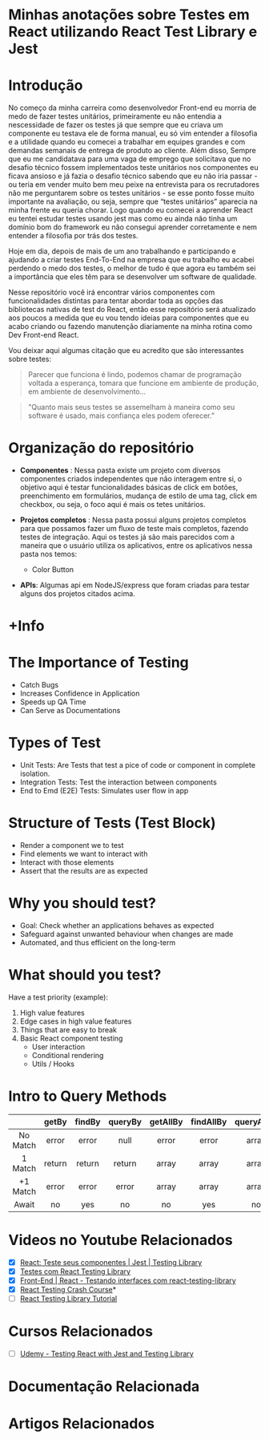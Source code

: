# Minhas anotações sobre Testes em React utilizando React Test Library e Jest

# Introdução

No começo da minha carreira como desenvolvedor Front-end eu morria de medo de fazer testes unitários, primeiramente eu não entendia a nescessidade de fazer os testes já que sempre que eu criava um componente eu testava ele de forma manual, eu só vim entender a filosofia e a utilidade quando eu comecei a trabalhar em equipes grandes e com demandas semanais de entrega de produto ao cliente. Além disso, Sempre que eu me candidatava para uma vaga de emprego que solicitava que no desafio técnico fossem implementados teste unitários nos componentes eu ficava ansioso e já fazia o desafio técnico sabendo que eu não iria passar - ou teria em vender muito bem meu peixe na entrevista para os recrutadores não me perguntarem sobre os testes unitários -  se esse ponto fosse muito importante na avaliação,  ou seja, sempre que “testes unitários” aparecia na minha frente eu queria chorar.  Logo quando eu comecei a aprender React eu tentei estudar testes usando jest mas como eu ainda não tinha um domínio bom do framework eu não consegui aprender corretamente e nem entender a filosofia por trás dos testes.

Hoje em dia, depois de mais de um ano trabalhando e participando e ajudando a criar testes End-To-End na empresa que eu trabalho eu acabei perdendo o medo dos testes, o melhor de tudo é que agora eu também sei a importância que eles têm para se desenvolver um software de qualidade. 

Nesse repositório você irá encontrar vários componentes com funcionalidades distintas para tentar abordar toda as opções das bibliotecas nativas de test do React, então esse repositório será atualizado aos poucos a medida que eu vou tendo ideias para componentes que eu acabo criando ou fazendo manutenção diariamente na minha rotina como Dev Front-end React.

Vou deixar aqui algumas citação que eu acredito que são interessantes sobre testes:

> Parecer que funciona é lindo, podemos chamar de programação voltada a esperança, tomara que funcione em ambiente de produção, em ambiente de desenvolvimento...
> 

> "Quanto mais seus testes se assemelham à maneira como seu software é usado, mais confiança eles podem oferecer.”
> 

# Organização do repositório
* **Componentes** : Nessa pasta existe um projeto com diversos componentes criados independentes que não interagem entre si, o objetivo aqui é testar funcionalidades básicas de click em botões, preenchimento em formulários, mudança de estilo de uma tag, click em checkbox, ou seja, o foco aqui é mais os tetes unitários.

* **Projetos completos** : Nessa pasta possui alguns projetos completos para que possamos fazer um fluxo de teste mais completos, fazendo testes de integração. Aqui os testes já são mais parecidos com a maneira que o usuário utiliza os aplicativos, entre os aplicativos nessa pasta nos temos:
    * Color Button

* **APIs**: Algumas api em NodeJS/express que foram criadas para testar alguns dos projetos citados acima.

# +Info

# The Importance of Testing
* Catch Bugs
* Increases Confidence in Application
* Speeds up QA Time
* Can Serve as Documentations

# Types of Test
* Unit Tests: Are Tests that test a pice of code or component in complete isolation.
* Integration Tests: Test the interaction between components
* End to Emd (E2E) Tests: Simulates user flow in app

# Structure of Tests (Test Block)
* Render a component we to test
* Find elements we want to interact with
* Interact with those elements
* Assert that the results are as expected

# Why you should test?
* Goal: Check whether an applications behaves as expected
* Safeguard against unwanted behaviour when changes are made
* Automated, and thus efficient on the long-term

# What should you test?
Have a test priority (example):
1. High value features
2. Edge cases in high value features
3. Things that are easy to break
4. Basic React component testing
    * User interaction
    * Conditional rendering
    * Utils / Hooks

# Intro to Query Methods
|          |  getBy | findBy | queryBy | getAllBy | findAllBy | queryAllBy |
|:--------:|:------:|:------:|:-------:|:--------:|:---------:|:----------:|
| No Match |  error |  error |   null  |   error  |   error   |    array   |
|  1 Match | return | return |  return |   array  |   array   |    array   |
| +1 Match |  error |  error |  error  |   array  |   array   |    array   |
|   Await  |   no   |   yes  |    no   |    no    |    yes    |     no     |

# Videos no Youtube Relacionados
- [x] [React: Teste seus componentes | Jest | Testing Library](https://www.youtube.com/watch?v=pbwXsjVEMqg&t=1152s)
- [x] [Testes com React Testing Library](https://www.youtube.com/watch?v=UKCIfwI8DxA&t=4s)
- [x] [Front-End | React  - Testando interfaces com react-testing-library](https://www.youtube.com/watch?v=sdkgUu5hr6g&t=105s)
- [x] [React Testing Crash Course](https://www.youtube.com/watch?v=OVNjsIto9xM)*
- [ ] [React Testing Library Tutorial](https://www.youtube.com/watch?v=7dTTFW7yACQ&list=PL4cUxeGkcC9gm4_-5UsNmLqMosM-dzuvQ)

# Cursos Relacionados
- [ ] [Udemy - Testing React with Jest and Testing Library](https://www.udemy.com/course/react-testing-library/)

# Documentação Relacionada

# Artigos Relacionados


